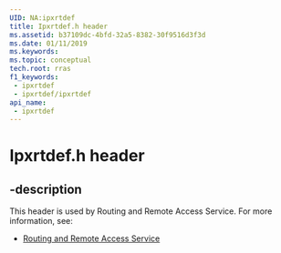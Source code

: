 ```yaml
---
UID: NA:ipxrtdef
title: Ipxrtdef.h header
ms.assetid: b37109dc-4bfd-32a5-8382-30f9516d3f3d
ms.date: 01/11/2019
ms.keywords: 
ms.topic: conceptual
tech.root: rras
f1_keywords:
 - ipxrtdef
 - ipxrtdef/ipxrtdef
api_name:
 - ipxrtdef
---
```


# Ipxrtdef.h header


## -description

This header is used by Routing and Remote Access Service. For more information, see:

- [Routing and Remote Access Service](../_rras/index.md)

